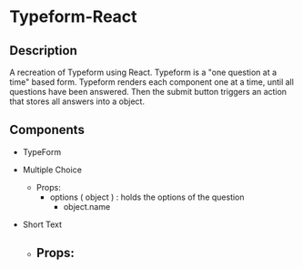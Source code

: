 # Typeform-React

## Description

A recreation of Typeform using React. Typeform is a "one question at a time" based form. Typeform renders each component one at a time, until all questions have been answered. Then the submit button triggers an action that stores all answers into a object.

## Components

- TypeForm

- Multiple Choice
    - Props:
        - options ( object ) : holds the options of the question
            - object.name

- Short Text
    - Props:
        - 